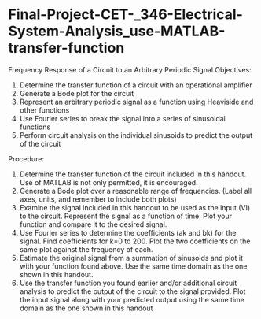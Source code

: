 # Final-Project-CET-_346-Electrical-System-Analysis_use-MATLAB-transfer-function

Frequency Response of a Circuit to an Arbitrary Periodic Signal
Objectives:
1. Determine the transfer function of a circuit with an operational amplifier
2. Generate a Bode plot for the circuit
3. Represent an arbitrary periodic signal as a function using Heaviside and other functions
4. Use Fourier series to break the signal into a series of sinusoidal functions
5. Perform circuit analysis on the individual sinusoids to predict the output of the circuit

Procedure:
1. Determine the transfer function of the circuit included in this handout. Use of MATLAB is not only permitted, it is encouraged.
2. Generate a Bode plot over a reasonable range of frequencies. (Label all axes, units, and remember to include both plots)
3. Examine the signal included in this handout to be used as the input (VI) to the circuit. Represent the signal as a function of time. Plot your function and compare it to the desired signal.
4. Use Fourier series to determine the coefficients (ak and bk) for the signal. Find coefficients for k=0 to 200. Plot the two coefficients on the same plot against the frequency of each.
5. Estimate the original signal from a summation of sinusoids and plot it with your function found above. Use the same time domain as the one shown in this handout.
6. Use the transfer function you found earlier and/or additional circuit analysis to predict the output of the circuit to the signal provided. Plot the input signal along with your predicted output using the same time domain as the one shown in this handout
